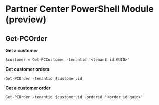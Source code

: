 # Partner Center PowerShell Module (preview) #

## Get-PCOrder ##

**Get a customer**

    $customer = Get-PCCustomer -tenantid '<tenant id GUID>'

**Get customer orders**

    Get-PCOrder -tenantid $customer.id

**Get a customer order**

    Get-PCOrder -tenantid $customer.id -orderid '<order id guid>'


